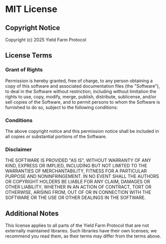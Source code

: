 # MIT License

## Copyright Notice
Copyright (c) 2025 Yield Farm Protocol

## License Terms

### Grant of Rights
Permission is hereby granted, free of charge, to any person obtaining a copy
of this software and associated documentation files (the "Software"), to deal
in the Software without restriction, including without limitation the rights
to use, copy, modify, merge, publish, distribute, sublicense, and/or sell
copies of the Software, and to permit persons to whom the Software is
furnished to do so, subject to the following conditions:

### Conditions
The above copyright notice and this permission notice shall be included in all
copies or substantial portions of the Software.

### Disclaimer
THE SOFTWARE IS PROVIDED "AS IS", WITHOUT WARRANTY OF ANY KIND, EXPRESS OR
IMPLIED, INCLUDING BUT NOT LIMITED TO THE WARRANTIES OF MERCHANTABILITY,
FITNESS FOR A PARTICULAR PURPOSE AND NONINFRINGEMENT. IN NO EVENT SHALL THE
AUTHORS OR COPYRIGHT HOLDERS BE LIABLE FOR ANY CLAIM, DAMAGES OR OTHER
LIABILITY, WHETHER IN AN ACTION OF CONTRACT, TORT OR OTHERWISE, ARISING FROM,
OUT OF OR IN CONNECTION WITH THE SOFTWARE OR THE USE OR OTHER DEALINGS IN THE
SOFTWARE.

## Additional Notes
This license applies to all parts of the Yield Farm Protocol that are not externally
maintained libraries. Such libraries have their own licenses; we recommend you read them,
as their terms may differ from the terms above.